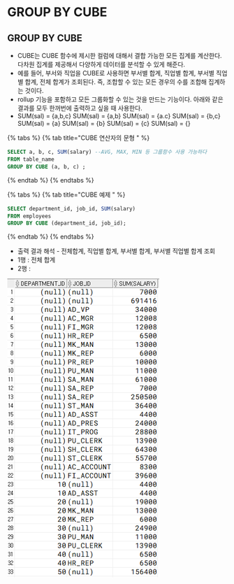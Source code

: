 # GROUP BY CUBE

## GROUP BY CUBE

* CUBE는 CUBE 함수에 제시한 컬럼에 대해서 결합 가능한 모든 집계를 계산한다. 다차원 집계를 제공해서 다양하게 데이터를 분석할 수 있게 해준다. 
* 예를 들어, 부서와 직업을 CUBE로 사용하면 부서별 합계, 직업별 합계, 부서별 직업별 합계, 전체 합계가 조회된다. 즉, 조합할 수 있는 모든 경우의 수를 조합해 집계하는 것이다. 
* rollup 기능을 포함하고 모든 그룹화할 수 있는 것을 만드는 기능이다. 아래와 같은 결과를 모두 한꺼번에 출력하고 싶을 때 사용한다.
* SUM\(sal\) = {a,b,c} SUM\(sal\) = {a,b} SUM\(sal\) = {a.c} SUM\(sal\) = {b,c} SUM\(sal\) = {a} SUM\(sal\) = {b} SUM\(sal\) = {c} SUM\(sal\) = {}

{% tabs %}
{% tab title="CUBE 연산자의 문형 " %}
```sql
SELECT a, b, c, SUM(salary) --AVG, MAX, MIN 등 그룹함수 사용 가능하다
FROM table_name
GROUP BY CUBE (a, b, c) ;
```
{% endtab %}
{% endtabs %}

{% tabs %}
{% tab title="CUBE 예제 " %}
```sql
SELECT department_id, job_id, SUM(salary) 
FROM employees 
GROUP BY CUBE (department_id, job_id);
```
{% endtab %}
{% endtabs %}

* 출력 결과 해석 - 전체합계, 직업별 합계, 부서별 합계, 부서별 직업별 합계 조회 
* 1행 : 전체 합계 
* 2행 : 

![...&#xC774;&#xD558; &#xC0DD;&#xB7B5;](.gitbook/assets/image%20%289%29.png)

